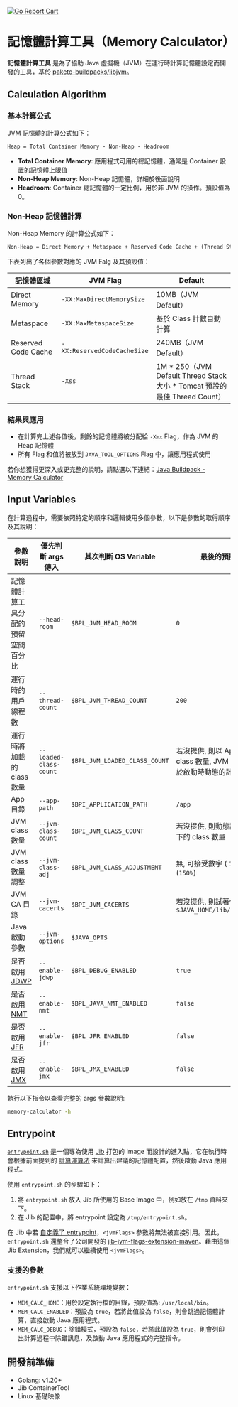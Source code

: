 [![Go Report Cart](https://goreportcard.com/badge/github.com/softleader/memory-calculator)](https://goreportcard.com/report/github.com/softleader/memory-calculator)

# 記憶體計算工具（Memory Calculator）

**記憶體計算工具** 是為了協助 Java
虛擬機（JVM）在運行時計算記憶體設定而開發的工具，基於 [paketo-buildpacks/libjvm](https://github.com/paketo-buildpacks/libjvm/)。

## Calculation Algorithm

### 基本計算公式

JVM 記憶體的計算公式如下：

```markdown
Heap = Total Container Memory - Non-Heap - Headroom
```

- **Total Container Memory**: 應用程式可用的總記憶體，通常是 Container 設置的記憶體上限值
- **Non-Heap Memory**: Non-Heap 記憶體，詳細於後面說明
- **Headroom**: Container 總記憶體的一定比例，用於非 JVM 的操作。預設值為 0。

### Non-Heap 記憶體計算

Non-Heap Memory 的計算公式如下：

```markdown
Non-Heap = Direct Memory + Metaspace + Reserved Code Cache + (Thread Stack * Thread Count)
```

下表列出了各個參數對應的 JVM Falg 及其預設值：

| 記憶體區域 | JVM Flag | Default |
|-----------|----------|---------|
| Direct Memory | `-XX:MaxDirectMemorySize` | 10MB（JVM Default） |
| Metaspace | `-XX:MaxMetaspaceSize` | 基於 Class 計數自動計算 |
| Reserved Code Cache | `-XX:ReservedCodeCacheSize` | 240MB（JVM Default） |
| Thread Stack | `-Xss` | 1M * 250（JVM Default Thread Stack 大小 * Tomcat 預設的最佳 Thread Count） |

### 結果與應用

- 在計算完上述各值後，剩餘的記憶體將被分配給 `-Xmx` Flag，作為 JVM 的 Heap 記憶體
- 所有 Flag 和值將被放到 `JAVA_TOOL_OPTIONS` Flag 中，讓應用程式使用

若你想獲得更深入或更完整的說明，請點選以下連結：[Java Buildpack - Memory Calculator](https://paketo.io/docs/reference/java-reference/#memory-calculator)

## Input Variables

在計算過程中，需要依照特定的順序和邏輯使用多個參數，以下是參數的取得順序及其說明：

| 參數說明 | 優先判斷 args 傳入  | 其次判斷 OS Variable | 最後的預設值或行為 |
|---|---|---|---|
| 記憶體計算工具分配的預留空間百分比 | `--head-room` | `$BPL_JVM_HEAD_ROOM` | `0` |
| 運行時的用戶線程數 | `--thread-count` | `$BPL_JVM_THREAD_COUNT` | `200` |
| 運行時將加載的 class 數量 | `--loaded-class-count` | `$BPL_JVM_LOADED_CLASS_COUNT` | 若沒提供, 則以 App 目錄, JVM class 數量, JVM class 數量調整, 於啟動時動態的計算出建議值 |
| App 目錄 | `--app-path` | `$BPI_APPLICATION_PATH` | `/app` |
| JVM class 數量 | `--jvm-class-count` | `$BPI_JVM_CLASS_COUNT` | 若沒提供, 則動態計算 `$JAVA_HOME` 下的 class 數量 |
| JVM class 數量調整 | `--jvm-class-adj` | `$BPL_JVM_CLASS_ADJUSTMENT` |  無, 可接受數字 ( `1000`) 或百分比 (`150%`) |
| JVM CA 目錄 | `--jvm-cacerts` | `$BPI_JVM_CACERTS` | 若沒提供, 則試著使用 `$JAVA_HOME/lib/security/cacerts` |
| Java 啟動參數 | `--jvm-options` | `$JAVA_OPTS` | |
| 是否啟用 [JDWP](https://docs.oracle.com/javase/8/docs/technotes/guides/troubleshoot/introclientissues005.html) | `--enable-jdwp` | `$BPL_DEBUG_ENABLED` | `true` |
| 是否啟用 [NMT](https://docs.oracle.com/javase/8/docs/technotes/guides/troubleshoot/tooldescr007.html) | `--enable-nmt` | `$BPL_JAVA_NMT_ENABLED` | `false` |
| 是否啟用 [JFR](https://docs.oracle.com/javacomponents/jmc-5-4/jfr-runtime-guide/about.htm) | `--enable-jfr` | `$BPL_JFR_ENABLED` | `false` |
| 是否啟用 [JMX](https://www.oracle.com/java/technologies/javase/javamanagement.html) | `--enable-jmx` | `$BPL_JMX_ENABLED` | `false` |

執行以下指令以查看完整的 args 參數說明:

```sh
memory-calculator -h
```

## Entrypoint

[`entrypoint.sh`](./entrypoint.sh) 是一個專為使用 [Jib](https://github.com/GoogleContainerTools/jib) 打包的 Image 而設計的進入點，它在執行時會根據前面提到的 [計算演算法](#calculation-algorithm) 來計算出建議的記憶體配置，然後啟動 Java 應用程式。

使用 `entrypoint.sh` 的步驟如下：

1. 將 `entrypoint.sh` 放入 Jib 所使用的 Base Image 中，例如放在 `/tmp` 資料夾下。
2. 在 Jib 的配置中，將 entrypoint 設定為 `/tmp/entrypoint.sh`。

在 Jib 中若 [自定義了 entrypoint](https://github.com/GoogleContainerTools/jib/tree/master/jib-maven-plugin#custom-container-entrypoint)，`<jvmFlags>` 參數將無法被直接引用。因此，`entrypoint.sh` 還整合了公司開發的 [jib-jvm-flags-extension-maven](https://github.com/softleader/jib-jvm-flags-extension-maven)。藉由這個 Jib Extension，我們就可以繼續使用 `<jvmFlags>`。

### 支援的參數

`entrypoint.sh` 支援以下作業系統環境變數：

- `MEM_CALC_HOME`：用於設定執行檔的目錄，預設值為: `/usr/local/bin`。
- `MEM_CALC_ENABLED`：預設為 `true`，若將此值設為 `false`，則會跳過記憶體計算，直接啟動 Java 應用程式。
- `MEM_CALC_DEBUG`：除錯模式，預設為 `false`，若將此值設為 `true`，則會列印出計算過程中除錯訊息，及啟動 Java 應用程式的完整指令。

## 開發前準備

- Golang: v1.20+
- Jib ContainerTool
- Linux 基礎映像

